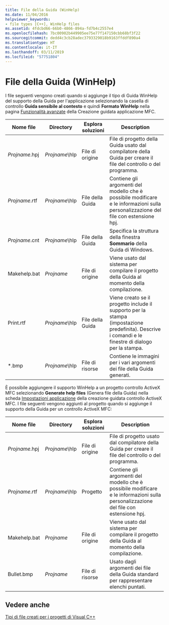 ```yaml
---
title: File della Guida (WinHelp)
ms.date: 11/04/2016
helpviewer_keywords:
- file types [C++], WinHelp files
ms.assetid: 4fdcbd66-66b0-4866-894a-fd7b4c2557e4
ms.openlocfilehash: 7bc00902b449905ee75e77f147150cbb68bf3f22
ms.sourcegitcommit: dedd4c3cb28adec3793329018b9163ffddf890a4
ms.translationtype: HT
ms.contentlocale: it-IT
ms.lasthandoff: 03/11/2019
ms.locfileid: "57751804"
---
```

# <a name="help-files-winhelp"></a>File della Guida (WinHelp)

I file seguenti vengono creati quando si aggiunge il tipo di Guida WinHelp del supporto della Guida per l'applicazione selezionando la casella di controllo **Guida sensibile al contesto** e quindi **Formato WinHelp** nella pagina [Funzionalità avanzate](../mfc/reference/advanced-features-mfc-application-wizard.md) della Creazione guidata applicazione MFC.

|Nome file|Directory|Esplora soluzioni|Description|
|---------------|------------------------|--------------------------------|-----------------|
|*Projname*.hpj|*Projname*\hlp|File di origine|File di progetto della Guida usato dal compilatore della Guida per creare il file del controllo o del programma.|
|*Projname*.rtf|*Projname*\hlp|File della Guida|Contiene gli argomenti del modello che è possibile modificare e le informazioni sulla personalizzazione del file con estensione hpj.|
|*Projname*.cnt|*Projname*\hlp|File della Guida|Specifica la struttura della finestra **Sommario** della Guida di Windows.|
|Makehelp.bat|*Projname*|File di origine|Viene usato dal sistema per compilare il progetto della Guida al momento della compilazione.|
|Print.rtf|*Projname*\hlp|File della Guida|Viene creato se il progetto include il supporto per la stampa (impostazione predefinita). Descrive i comandi e le finestre di dialogo per la stampa.|
|*.bmp|*Projname*\hlp|File di risorse|Contiene le immagini per i vari argomenti dei file della Guida generati.|

È possibile aggiungere il supporto WinHelp a un progetto controllo ActiveX MFC selezionando **Generate help files** (Genera file della Guida) nella scheda [Impostazioni applicazione](../mfc/reference/application-settings-mfc-activex-control-wizard.md) della creazione guidata controllo ActiveX MFC. I file seguenti vengono aggiunti al progetto quando si aggiunge il supporto della Guida per un controllo ActiveX MFC:

|Nome file|Directory|Esplora soluzioni|Description|
|---------------|------------------------|--------------------------------|-----------------|
|*Projname*.hpj|*Projname*\hlp|File di origine|File di progetto usato dal compilatore della Guida per creare il file del controllo o del programma.|
|*Projname*.rtf|*Projname*\hlp|Progetto|Contiene gli argomenti del modello che è possibile modificare e le informazioni sulla personalizzazione del file con estensione hpj.|
|Makehelp.bat|*Projname*|File di origine|Viene usato dal sistema per compilare il progetto della Guida al momento della compilazione.|
|Bullet.bmp|*Projname*|File di risorse|Usato dagli argomenti dei file della Guida standard per rappresentare elenchi puntati.|

## <a name="see-also"></a>Vedere anche

[Tipi di file creati per i progetti di Visual C++](../ide/file-types-created-for-visual-cpp-projects.md)
